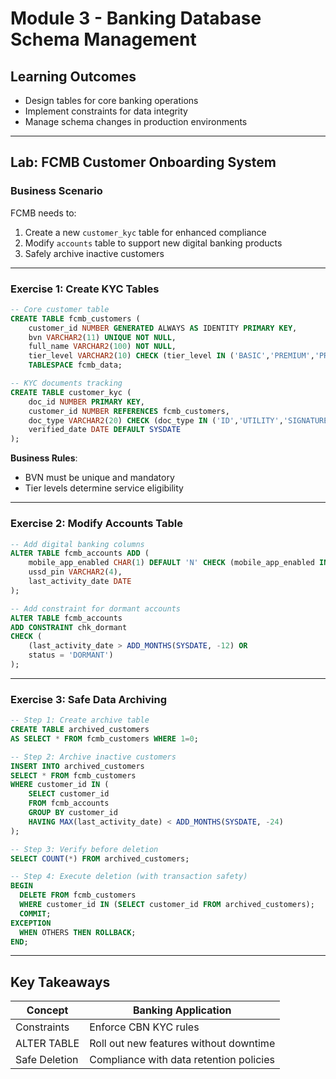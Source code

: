 
# Module 3 - Banking Database Schema Management

## Learning Outcomes
- Design tables for core banking operations  
- Implement constraints for data integrity  
- Manage schema changes in production environments  

---

## Lab: FCMB Customer Onboarding System

### Business Scenario  
FCMB needs to:  
1. Create a new `customer_kyc` table for enhanced compliance  
2. Modify `accounts` table to support new digital banking products  
3. Safely archive inactive customers  

---

### Exercise 1: Create KYC Tables  
```sql
-- Core customer table
CREATE TABLE fcmb_customers (
    customer_id NUMBER GENERATED ALWAYS AS IDENTITY PRIMARY KEY,
    bvn VARCHAR2(11) UNIQUE NOT NULL,
    full_name VARCHAR2(100) NOT NULL,
    tier_level VARCHAR2(10) CHECK (tier_level IN ('BASIC','PREMIUM','PRIVATE'))
    TABLESPACE fcmb_data;

-- KYC documents tracking
CREATE TABLE customer_kyc (
    doc_id NUMBER PRIMARY KEY,
    customer_id NUMBER REFERENCES fcmb_customers,
    doc_type VARCHAR2(20) CHECK (doc_type IN ('ID','UTILITY','SIGNATURE')),
    verified_date DATE DEFAULT SYSDATE
);
```

**Business Rules**:  
- BVN must be unique and mandatory  
- Tier levels determine service eligibility  

---

### Exercise 2: Modify Accounts Table  
```sql
-- Add digital banking columns
ALTER TABLE fcmb_accounts ADD (
    mobile_app_enabled CHAR(1) DEFAULT 'N' CHECK (mobile_app_enabled IN ('Y','N')),
    ussd_pin VARCHAR2(4),
    last_activity_date DATE
);

-- Add constraint for dormant accounts
ALTER TABLE fcmb_accounts 
ADD CONSTRAINT chk_dormant 
CHECK (
    (last_activity_date > ADD_MONTHS(SYSDATE, -12) OR 
    status = 'DORMANT')
);
```

---

### Exercise 3: Safe Data Archiving  
```sql
-- Step 1: Create archive table
CREATE TABLE archived_customers 
AS SELECT * FROM fcmb_customers WHERE 1=0;

-- Step 2: Archive inactive customers
INSERT INTO archived_customers
SELECT * FROM fcmb_customers 
WHERE customer_id IN (
    SELECT customer_id 
    FROM fcmb_accounts 
    GROUP BY customer_id
    HAVING MAX(last_activity_date) < ADD_MONTHS(SYSDATE, -24)
);

-- Step 3: Verify before deletion
SELECT COUNT(*) FROM archived_customers;

-- Step 4: Execute deletion (with transaction safety)
BEGIN
  DELETE FROM fcmb_customers 
  WHERE customer_id IN (SELECT customer_id FROM archived_customers);
  COMMIT;
EXCEPTION
  WHEN OTHERS THEN ROLLBACK;
END;
```

---

## Key Takeaways  
| Concept | Banking Application |  
|---------|---------------------|  
| Constraints | Enforce CBN KYC rules |  
| ALTER TABLE | Roll out new features without downtime |  
| Safe Deletion | Compliance with data retention policies |  

